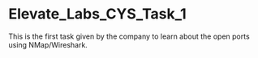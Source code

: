 # Elevate_Labs_CYS_Task_1
This is the first task given by the company to learn about the open ports using NMap/Wireshark. 
